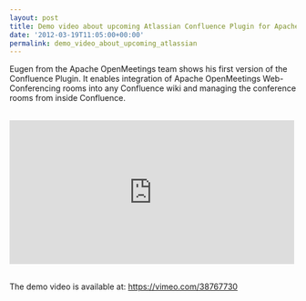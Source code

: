 ```yaml
---
layout: post
title: Demo video about upcoming Atlassian Confluence Plugin for Apache OpenMeetings
date: '2012-03-19T11:05:00+00:00'
permalink: demo_video_about_upcoming_atlassian
---
```

<!--
Licensed under the Apache License, Version 2.0 (the "License") http://www.apache.org/licenses/LICENSE-2.0
-->
Eugen from the Apache OpenMeetings team shows his first version of the Confluence Plugin. It enables integration of Apache OpenMeetings Web-Conferencing rooms into any Confluence wiki and managing the conference rooms from inside Confluence.
<br/><br/>
<iframe src="http://player.vimeo.com/video/38767730" width="500" height="253" frameborder="0" allow="fullscreen"></iframe>
<br/><br/>

The demo video is available at: <a href="https://vimeo.com/38767730" target="_blank" ref="nofollow">https://vimeo.com/38767730</a>

